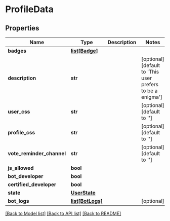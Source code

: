 # ProfileData

## Properties
Name | Type | Description | Notes
------------ | ------------- | ------------- | -------------
**badges** | [**list[Badge]**](Badge.md) |  | 
**description** | **str** |  | [optional] [default to 'This user prefers to be a enigma']
**user_css** | **str** |  | [optional] [default to '']
**profile_css** | **str** |  | [optional] [default to '']
**vote_reminder_channel** | **str** |  | [optional] [default to '']
**js_allowed** | **bool** |  | 
**bot_developer** | **bool** |  | 
**certified_developer** | **bool** |  | 
**state** | [**UserState**](UserState.md) |  | 
**bot_logs** | [**list[BotLogs]**](BotLogs.md) |  | [optional] 

[[Back to Model list]](../README.md#documentation-for-models) [[Back to API list]](../README.md#documentation-for-api-endpoints) [[Back to README]](../README.md)

